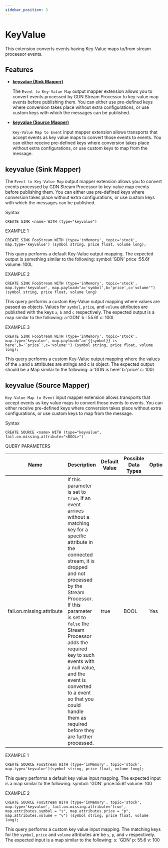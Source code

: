 ```yaml
---
sidebar_position: 3
---
```


# KeyValue

This extension converts events having Key-Value maps to/from stream proceesor events.

## Features

* **[keyvalue (Sink Mapper)](#keyvalue-sink-mapper)**

    The `Event to Key-Value Map` output mapper extension allows you to convert events processed by GDN Stream Processor to key-value map events before publishing them. You can either use pre-defined keys where conversion takes place without extra configurations, or use custom keys with which the messages can be published.

* **[keyvalue (Source Mapper)](#keyvalue-source-mapper)**

    `Key-Value Map to Event` input mapper extension allows transports that accept events as key value maps to convert those events to events. You can either receive pre-defined keys where conversion takes place without extra configurations, or use custom keys to map from the message.

## keyvalue (Sink Mapper)

The `Event to Key-Value Map` output mapper extension allows you to convert events processed by GDN Stream Processor to key-value map events before publishing them. You can either use pre-defined keys where conversion takes place without extra configurations, or use custom keys with which the messages can be published.

Syntax

    CREATE SINK <name> WITH (type="keyvalue")

EXAMPLE 1

    CREATE SINK FooStream WITH (type='inMemory', topic='stock', map.type='keyvalue') (symbol string, price float, volume long);

This query performs a default Key-Value output mapping. The expected
output is something similar to the following:
symbol:'GDN'
price :55.6f
volume: 100L

EXAMPLE 2

    CREATE SINK FooStream WITH (type='inMemory', topic='stock', map.type='keyvalue', map.payload="a='symbol',b='price',c='volume'") (symbol string, price float, volume long)

This query performs a custom Key-Value output mapping where values are
passed as objects. Values for `symbol`, `price`, and `volume` attributes
are published with the keys `a`, `b` and `c` respectively. The expected
output is a map similar to the following:
a:'GDN'
b : 55.6f
c: 100L

EXAMPLE 3

    CREATE SINK FooStream WITH (type='inMemory', topic='stock', map.type='keyvalue', map.payload="a='{{symbol}} is here',b='`price`',c='volume'") (symbol string, price float, volume long);

This query performs a custom Key-Value output mapping where the values
of the `a` and `b` attributes are strings and c is object. The expected
output should be a Map similar to the following:
a:'GDN is here'
b:'price'
c: 100L

## keyvalue (Source Mapper)

`Key-Value Map to Event` input mapper extension allows transports that accept events as key value maps to convert those events to events. You can either receive pre-defined keys where conversion takes place without extra configurations, or use custom keys to map from the message.

Syntax

    CREATE SOURCE <name> WITH (type="keyvalue", fail.on.missing.attribute="<BOOL>")

QUERY PARAMETERS

| Name                      | Description                                                                                                                                                                                                                                                                                                                                                                                                                          | Default Value | Possible Data Types | Optional | Dynamic |
|---------------------------|--------------------------------------------------------------------------------------------------------------------------------------------------------------------------------------------------------------------------------------------------------------------------------------------------------------------------------------------------------------------------------------------------------------------------------------|---------------|---------------------|----------|---------|
| fail.on.missing.attribute | If this parameter is set to `true`, if an event arrives without a matching key for a specific attribute in the connected stream, it is dropped and not processed by the Stream Processor. If this parameter is set to `false` the Stream Processor adds the required key to such events with a null value, and the event is converted to a event so that you could handle them as required before they are further processed. | true          | BOOL                | Yes      | No      |

EXAMPLE 1

    CREATE SOURCE FooStream WITH (type='inMemory', topic='stock', map.type='keyvalue')(symbol string, price float, volume long);

This query performs a default key value input mapping. The expected
input is a map similar to the following:
symbol: 'GDN'
price:55.6f
volume: 100

EXAMPLE 2

    CREATE SOURCE FooStream WITH (type='inMemory', topic='stock', map.type='keyvalue', fail.on.missing.attribute='true', map.attributes.symbol = "s", map.attributes.price = "p", map.attributes.volume = "v") (symbol string, price float, volume long);

This query performs a custom key value input mapping. The matching keys
for the `symbol`, `price` and `volume` attributes are be `s`, `p`, and
`v` respectively. The expected input is a map similar to the following:
s: 'GDN'
p: 55.6
v: 100
